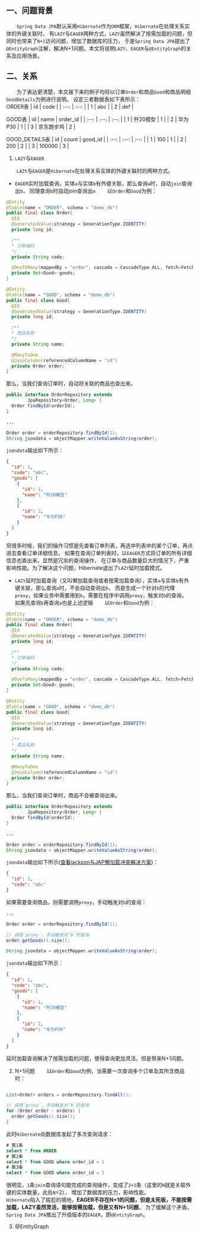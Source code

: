 ## 一、问题背景

&emsp;&emsp;`Spring Data JPA`默认采用`Hibernate`作为`ORM`框架，`Hibernate`在处理关系实体的外键关联时，
有`LAZY`与`EAGER`两种方式，`LAZY`虽然解决了按需加载的问题，但同时也带来了`N+1`访问问题，增加了数据库的压力，
于是`Spring Data JPA`提出了`@EntityGraph`注解，解决N+1问题。本文将说明`LAZY`、`EAGER`与`@EntityGraph`的关系及应用场景。

## 二、关系
&emsp;&emsp;为了表达更清楚，本文接下来的例子均将以订单`Order`和商品`Good`和商品明细`GoodDetails`为例进行说明。
设定三者数据表如下表所示：   
ORDER表
| id | code |
| :--: | :--: |
| 1 | abc |
| 2 | def |

GOOD表
| id | name | order_id |
| :--: | :--: | :--: |
| 1 | 歼20模型 | 1 |
| 2 | 华为P30 | 1 |
| 3 | 京东跑步鸡 | 2 |

GOOD_DETAILS表
| id | count | good_id |
| :--: | :--: | :--: |
| 1 | 100 | 1 |
| 2 | 200 | 2 |
| 3 | 100000 | 3 |




1. `LAZY`与`EAGER`

&emsp;&emsp;`LAZY`与`EAGER`是`Hibernate`在处理关系实体的外键关联时的两种方式。

+ `EAGER`实时加载查询，实体`a`与实体`b`有外键关联，那么查询`a`时，自动`join`查询出`b`，
同理查询`b`时自动join查询出`a`
&emsp;&emsp;以`Order`和`Good`为例：
```java
@Entity
@Table(name = "ORDER", schema = "demo_db")
public final class Order{
  @Id
  @GeneratedValue(strategy = GenerationType.IDENTITY)
  private long id;

  /**
  * 订单编码
  */
  private String code;

  @OneToMany(mappedBy = "order", cascade = CascadeType.ALL, fetch=FetchType.EAGER)
  private Set<Good> goods;
}
```

```java
@Entity
@Table(name = "GOOD", schema = "demo_db")
public final class Good{
  @Id
  @GeneratedValue(strategy = GenerationType.IDENTITY)
  private long id;

  /**
  * 商品名称
  */
  private String name;

  @ManyToOne
  @JoinColumn(referencedColumnName = "id")
  private Order order;
}
```
那么，当我们查询订单时，自动将关联的商品也查出来。
```java
public interface OrderRepository extends
        JpaRepository<Order, Long> {
  Order findById(orderId);
}

...

Order order = orderRepository.findById(1);
String jsondata = objectMapper.writeValueAsString(order);

```
`jsondata`输出如下所示：
```json
{
  "id": 1,
  "code": "abc",
  "goods": [
    {
      "id": 1,
      "name": "歼20模型"
    },
    {
      "id": 2,
      "name": "华为P30"
    }
  ]
}
```
但很多时候，我们的操作习惯是先查看订单列表，再选中列表中的某个订单，再点进去查看订单详细信息，
如果在查询订单列表时，以`EAGER`方式将订单的所有详细信息也查出来，显然是冗余的查询操作，
在订单与商品数量巨大的情况下，严重影响性能。为了解决这个问题，Hibernate退出了`LAZY`延时加载模式。

+ `LAZY`延时加载查询（又叫懒加载查询或者按需加载查询），实体`a`与实体`b`有外键关联，那么查询`a`时，不会自动查询出`b`，
而是生成一个针对`b`的代理`proxy`，如果业务中需要用到`b`，需要在程序中调用`proxy`，触发对`b`的查询，
如果先查询`b`再查询`a`也是上述逻辑
&emsp;&emsp;以`Order`和`Good`为例：
```java
@Entity
@Table(name = "ORDER", schema = "demo_db")
public final class Order{
  @Id
  @GeneratedValue(strategy = GenerationType.IDENTITY)
  private long id;

  /**
  * 订单编码
  */
  private String code;

  @OneToMany(mappedBy = "order", cascade = CascadeType.ALL, fetch=FetchType.LAZY)
  private Set<Good> goods;
}
```

```java
@Entity
@Table(name = "GOOD", schema = "demo_db")
public final class Good{
  @Id
  @GeneratedValue(strategy = GenerationType.IDENTITY)
  private long id;

  /**
  * 商品名称
  */
  private String name;

  @ManyToOne
  @JoinColumn(referencedColumnName = "id")
  private Order order;
}
```
那么，当我们查询订单时，商品不会被查询出来。
```java
public interface OrderRepository extends
        JpaRepository<Order, Long> {
  Order findById(orderId);
}

...

Order order = orderRepository.findById(1);
String jsondata = objectMapper.writeValueAsString(order);

```
`jsondata`输出如下所示([查看jackson与JAP懒加载冲突解决方案](./我与微服务之jackson与JPA懒加载冲突解决方案.md))：
```json
{
  "id": 1,
  "code": "abc"
}
```
如果需要查询商品，则需要调用`proxy`，手动触发对`b`的查询：
```java
...

Order order = orderRepository.findById(1);

// 调用`proxy`，手动触发对`b`的查询
order.getGoods().size();

String jsondata = objectMapper.writeValueAsString(order);

```

`jsondata`输出如下所示：
```json
{
  "id": 1,
  "code": "abc",
  "goods": [
    {
      "id": 1,
      "name": "歼20模型"
    },
    {
      "id": 2,
      "name": "华为P30"
    }
  ]
}
```
延时加载查询解决了按需加载的问题，使得查询更加灵活，但是带来N+1问题。

2. N+1问题
&emsp;&emsp;以`Order`和`Good`为例，当需要一次查询多个订单及其所含商品时：
```java

List<Order> orders = orderRepository.findAll();

// 调用`proxy`，手动触发对`b`的查询
for (Order order : orders) {
  order.getGoods().size();
}

```
此时`Hibernate`向数据库发起了多次查询请求：
```sql
# 第1条
select * from ORDER
# 第2条
select * from GOOD where order_id = 1
# 第3条
select * from GOOD where order_id = 2
```
很明显，`1`条`join`查询语句能完成的查询操作，变成了`2+1`条（这里的`N`就是关联外键的实体数量，此处`N`=2），
增加了数据库的压力，影响性能。   
`Hibernate`陷入了尴尬的境地，**EAGER不存在N+1的问题，但是太死板，不能按需加载，LAZY虽然灵活，能够按需加载，但是又有N+1问题**，
为了缓解这个矛盾，`Spring Data JPA`推出了升级版本的`EAGER`，即`@EntityGraph`。

3. @EntityGraph